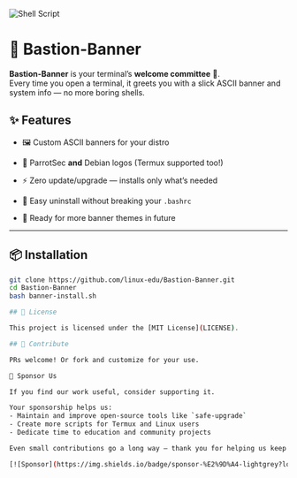 ![Shell Script](https://img.shields.io/badge/linux-edu-red.svg)

# 🏰 Bastion-Banner

**Bastion-Banner** is your terminal’s **welcome committee** 🎉.  
Every time you open a terminal, it greets you with a slick ASCII banner and system info — no more boring shells.

## ✨ Features
- 🖼️ Custom ASCII banners for your distro

- 🎯 ParrotSec **and** Debian logos (Termux supported too!)
- ⚡ Zero update/upgrade — installs only what’s needed
- 🧹 Easy uninstall without breaking your `.bashrc`
- 🔮 Ready for more banner themes in future

---

## 📦 Installation
```bash
git clone https://github.com/linux-edu/Bastion-Banner.git
cd Bastion-Banner
bash banner-install.sh

## 📄 License

This project is licensed under the [MIT License](LICENSE).

## 🙌 Contribute

PRs welcome! Or fork and customize for your use.

💖 Sponsor Us

If you find our work useful, consider supporting it.

Your sponsorship helps us:
- Maintain and improve open-source tools like `safe-upgrade`
- Create more scripts for Termux and Linux users
- Dedicate time to education and community projects

Even small contributions go a long way — thank you for helping us keep open-source accessible to everyone. 🙏

[![Sponsor](https://img.shields.io/badge/sponsor-%E2%9D%A4-lightgrey?logo=github)](https://github.com/sponsors/linux-edu)

